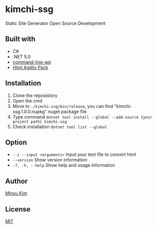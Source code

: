 # kimchi-ssg

Static Site Generator Open Source Development

## Built with
- C#
- .NET 5.0
- [command-line-api](https://github.com/dotnet/command-line-api)
- [Html Agility Pack](https://html-agility-pack.net/) 

## Installation

1. Clone the reposistory
2. Open the cmd 
3. Move to `./kimchi-ssg/bin/release`, you can find "kimchi-ssg.1.0.0.nupkg" nuget package file
4. Type command `dotnet tool install --global --add-source {your project path} kimchi-ssg` 
5. Check installation `dotnet tool list --global`

## Option

- `--i --input <arguments>` Input your text file to convert html
- `--version` Show version information
- `-?, -h, --help` Show help and usage information

## Author
[Minsu Kim](https://github.com/mkim219)

## License
[MIT](https://github.com/mkim219/kimchi-ssg/blob/main/LICENSE)

